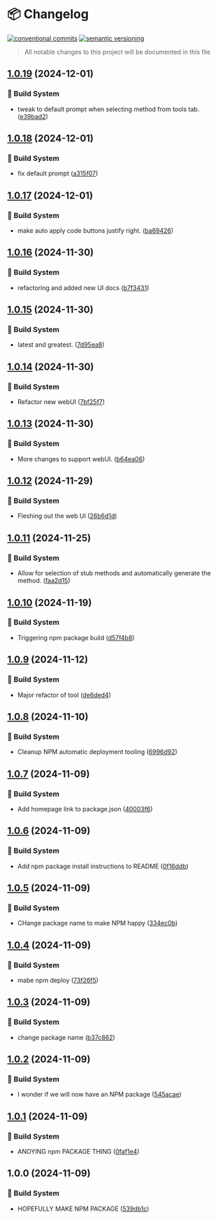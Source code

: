 # 📦 Changelog 
[![conventional commits](https://img.shields.io/badge/conventional%20commits-1.0.0-yellow.svg)](https://conventionalcommits.org)
[![semantic versioning](https://img.shields.io/badge/semantic%20versioning-2.0.0-green.svg)](https://semver.org)
> All notable changes to this project will be documented in this file

## [1.0.19](https://github.com/mmiscool/aiCoder/compare/v1.0.18...v1.0.19) (2024-12-01)

### 🤖 Build System

* tweak to default prompt when selecting method from tools tab. ([e39bad2](https://github.com/mmiscool/aiCoder/commit/e39bad2458535fba3d7fb9f83183780c0a867efb))

## [1.0.18](https://github.com/mmiscool/aiCoder/compare/v1.0.17...v1.0.18) (2024-12-01)

### 🤖 Build System

* fix default prompt ([a315f07](https://github.com/mmiscool/aiCoder/commit/a315f07d8fe67a95cbd8d30dde2414751c2543d8))

## [1.0.17](https://github.com/mmiscool/aiCoder/compare/v1.0.16...v1.0.17) (2024-12-01)

### 🤖 Build System

* make auto apply code buttons justify right. ([ba69426](https://github.com/mmiscool/aiCoder/commit/ba6942678e0eac1b33378e454248c883b0a52600))

## [1.0.16](https://github.com/mmiscool/aiCoder/compare/v1.0.15...v1.0.16) (2024-11-30)

### 🤖 Build System

* refactoring and added new UI docs ([b7f3431](https://github.com/mmiscool/aiCoder/commit/b7f34319ae94f660ffc360cade757dfce1aef841))

## [1.0.15](https://github.com/mmiscool/aiCoder/compare/v1.0.14...v1.0.15) (2024-11-30)

### 🤖 Build System

* latest and greatest. ([7d95ea8](https://github.com/mmiscool/aiCoder/commit/7d95ea84e124318acf9597c6025ef878d3bdc4cd))

## [1.0.14](https://github.com/mmiscool/aiCoder/compare/v1.0.13...v1.0.14) (2024-11-30)

### 🤖 Build System

* Refactor new webUI ([7bf25f7](https://github.com/mmiscool/aiCoder/commit/7bf25f79c53502b51d7efbd2ccf5cdc6063b49cb))

## [1.0.13](https://github.com/mmiscool/aiCoder/compare/v1.0.12...v1.0.13) (2024-11-30)

### 🤖 Build System

* More changes to support webUI. ([b64ea06](https://github.com/mmiscool/aiCoder/commit/b64ea06118960f26de8e328bd00a3ace76998fe5))

## [1.0.12](https://github.com/mmiscool/aiCoder/compare/v1.0.11...v1.0.12) (2024-11-29)

### 🤖 Build System

* Fleshing out the web UI ([26b6d1d](https://github.com/mmiscool/aiCoder/commit/26b6d1d1a85b0ebfca16948b6b3704cc258b4677))

## [1.0.11](https://github.com/mmiscool/aiCoder/compare/v1.0.10...v1.0.11) (2024-11-25)

### 🤖 Build System

* Allow for selection of stub methods and automatically generate the method. ([faa2d15](https://github.com/mmiscool/aiCoder/commit/faa2d15171b87efb0725a0846df86aa8c28001e0))

## [1.0.10](https://github.com/mmiscool/aiCoder/compare/v1.0.9...v1.0.10) (2024-11-19)

### 🤖 Build System

* Triggering npm package build ([d57f4b8](https://github.com/mmiscool/aiCoder/commit/d57f4b8a93802c46ed2a9547f863d08286d7a5e8))

## [1.0.9](https://github.com/mmiscool/aiCoder/compare/v1.0.8...v1.0.9) (2024-11-12)

### 🤖 Build System

* Major refactor of tool ([de6ded4](https://github.com/mmiscool/aiCoder/commit/de6ded47b71fae9fc45576312e319fb6961b5338))

## [1.0.8](https://github.com/mmiscool/aiCoder/compare/v1.0.7...v1.0.8) (2024-11-10)

### 🤖 Build System

* Cleanup NPM automatic deployment tooling ([6996d92](https://github.com/mmiscool/aiCoder/commit/6996d927b0658640e194b908123726428fc0b152))

## [1.0.7](https://github.com/mmiscool/aiCoder/compare/v1.0.6...v1.0.7) (2024-11-09)

### 🤖 Build System

* Add homepage link to package.json ([40003f6](https://github.com/mmiscool/aiCoder/commit/40003f658b69c3f95d8fa3c1810c9a0d273e4a91))

## [1.0.6](https://github.com/mmiscool/aiCoder/compare/v1.0.5...v1.0.6) (2024-11-09)

### 🤖 Build System

* Add npm package install instructions to README ([0f16ddb](https://github.com/mmiscool/aiCoder/commit/0f16ddb71dc7f6f84064f1300be4424acf294e96))

## [1.0.5](https://github.com/mmiscool/aiCoder/compare/v1.0.4...v1.0.5) (2024-11-09)

### 🤖 Build System

* CHange package name to make NPM happy ([334ec0b](https://github.com/mmiscool/aiCoder/commit/334ec0bc0f64caec3e7d306ebe18d7421decd766))

## [1.0.4](https://github.com/mmiscool/aiCoder/compare/v1.0.3...v1.0.4) (2024-11-09)

### 🤖 Build System

* mabe npm deploy ([73f26f5](https://github.com/mmiscool/aiCoder/commit/73f26f570b5d323597a2f66674a3ce581d19e6a3))

## [1.0.3](https://github.com/mmiscool/aiCoder/compare/v1.0.2...v1.0.3) (2024-11-09)

### 🤖 Build System

* change package name ([b37c862](https://github.com/mmiscool/aiCoder/commit/b37c86245de506b23cd43c82f6ddb34b1fa221d0))

## [1.0.2](https://github.com/mmiscool/aiCoder/compare/v1.0.1...v1.0.2) (2024-11-09)

### 🤖 Build System

* I wonder if we will now have an NPM package ([545acae](https://github.com/mmiscool/aiCoder/commit/545acaea69906183c3f4cc679721a16aee49122f))

## [1.0.1](https://github.com/mmiscool/aiCoder/compare/v1.0.0...v1.0.1) (2024-11-09)

### 🤖 Build System

* ANOYING npm PACKAGE THING ([0faf1e4](https://github.com/mmiscool/aiCoder/commit/0faf1e4e61fc0533ef9894d649cf9c3d95b57951))

## 1.0.0 (2024-11-09)

### 🤖 Build System

* HOPEFULLY MAKE NPM PACKAGE ([539db1c](https://github.com/mmiscool/aiCoder/commit/539db1cb0f0c845f5c86c1bf5ec6ab33c6819cd0))
